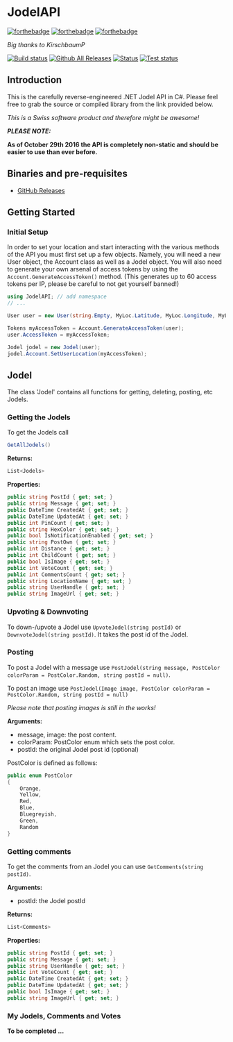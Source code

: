 # JodelAPI
[![forthebadge](http://forthebadge.com/images/badges/built-with-swag.svg)](http://forthebadge.com)
[![forthebadge](http://forthebadge.com/images/badges/gluten-free.svg)](http://forthebadge.com)
[![forthebadge](http://forthebadge.com/images/badges/certified-snoop-lion.svg)](http://forthebadge.com)

*Big thanks to KirschbaumP*

[![Build status](https://ci.appveyor.com/api/projects/status/2dx3f591ubmp978t?svg=true)](https://ci.appveyor.com/project/ioncodes/jodelapi)
[![Github All Releases](https://img.shields.io/github/downloads/ioncodes/JodelAPI/total.svg)](https://github.com/ioncodes/JodelAPI/releases)
[![Status](https://img.shields.io/badge/api-working-brightgreen.svg)]()
[![Test status](http://teststatusbadge.azurewebsites.net/api/status/ioncodes/jodelapi)](https://ci.appveyor.com/project/ioncodes/jodelapi)

## Introduction

This is the carefully reverse-engineered .NET Jodel API in C#. Please feel free to grab the source or compiled library from the link provided below.

*This is a Swiss software product and therefore might be awesome!*

***PLEASE NOTE:***

**As of October 29th 2016 the API is completely non-static and should be easier to use than ever before.**

## Binaries and pre-requisites
* [GitHub Releases](https://github.com/ioncodes/JodelAPI/releases)

## Getting Started

### Initial Setup
In order to set your location and start interacting with the various methods of the API you must first set up a few objects.
Namely, you will need a new User object, the Account class as well as a Jodel object. You will also need to generate your
own arsenal of access tokens by using the ```Account.GenerateAccessToken()``` method. (This generates up to 60 access tokens per IP, please be careful to not get yourself banned!)

```csharp
using JodelAPI; // add namespace
// ...

User user = new User(string.Empty, MyLoc.Latitude, MyLoc.Longitude, MyLoc.CountryCode, MyLoc.City);

Tokens myAccessToken = Account.GenerateAccessToken(user);
user.AccessToken = myAccessToken;

Jodel jodel = new Jodel(user);
jodel.Account.SetUserLocation(myAccessToken);
```

## Jodel
The class 'Jodel' contains all functions for getting, deleting, posting, etc Jodels.

### Getting the Jodels
To get the Jodels call 
```csharp
GetAllJodels()
```

**Returns:**
```csharp
List<Jodels>
```

**Properties:**
```csharp
public string PostId { get; set; }
public string Message { get; set; }
public DateTime CreatedAt { get; set; }
public DateTime UpdatedAt { get; set; }
public int PinCount { get; set; }
public string HexColor { get; set; }
public bool IsNotificationEnabled { get; set; }
public string PostOwn { get; set; }
public int Distance { get; set; }
public int ChildCount { get; set; }
public bool IsImage { get; set; }
public int VoteCount { get; set; }
public int CommentsCount { get; set; }
public string LocationName { get; set; }
public string UserHandle { get; set; }
public string ImageUrl { get; set; }
```

### Upvoting & Downvoting
To down-/upvote a Jodel use ```UpvoteJodel(string postId)``` or ```DownvoteJodel(string postId)```.
It takes the post id of the Jodel.

### Posting
To post a Jodel with a message use
```PostJodel(string message, PostColor colorParam = PostColor.Random, string postId = null)```.

To post an image use 
```PostJodel(Image image, PostColor colorParam = PostColor.Random, string postId = null)```

*Please note that posting images is still in the works!*

**Arguments:**
* message, image: the post content.
* colorParam: PostColor enum which sets the post color.
* postId: the original Jodel post id (optional)

PostColor is defined as follows:
```csharp
public enum PostColor
{
    Orange,
    Yellow,
    Red,
    Blue,
    Bluegreyish,
    Green,
    Random
}
```

### Getting comments
To get the comments from an Jodel you can use ```GetComments(string postId)```.

**Arguments:**
* postId: the Jodel postId

**Returns:**
```csharp
List<Comments>
```

**Properties:**

```csharp
public string PostId { get; set; }
public string Message { get; set; }
public string UserHandle { get; set; }
public int VoteCount { get; set; }
public DateTime CreatedAt { get; set; }
public DateTime UpdatedAt { get; set; }
public bool IsImage { get; set; }
public string ImageUrl { get; set; }
```

### My Jodels, Comments and Votes

**To be completed ...**
